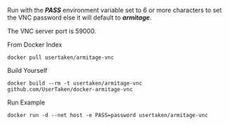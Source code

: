 Run with the ***PASS*** environment variable set to 6 or more characters to set the VNC password else it will default to ***armitage***.

The VNC server port is 59000.

From Docker Index
```
docker pull usertaken/armitage-vnc
```

Build Yourself
```
docker build --rm -t usertaken/armitage-vnc github.com/UserTaken/docker-armitage-vnc
```

Run Example
```
docker run -d --net host -e PASS=password usertaken/armitage-vnc
```
